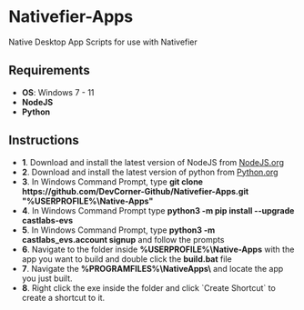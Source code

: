 <h1>Nativefier-Apps</h1>
<p>Native Desktop App Scripts for use with Nativefier</p>
<h2>Requirements</h2>
<ul>
<li><b>OS</b>: Windows 7 - 11</li>
<li><b>NodeJS</b></li>
<li><b>Python</b></li>
</ul>
<h2>Instructions</h2>
<ul>
<li><b>1</b>. Download and install the latest version of NodeJS from <a href="https://nodejs.org/">NodeJS.org</a></li>
<li><b>2</b>. Download and install the latest version of python from <a href="https://python.org/">Python.org</a></li>
<li><b>3</b>. In Windows Command Prompt, type <b>git clone https://github.com/DevCorner-Github/Nativefier-Apps.git "%USERPROFILE%\Native-Apps"</b>
<li><b>4</b>. In Windows Command Prompt type <b>python3 -m pip install --upgrade castlabs-evs</b></li>
<li><b>5</b>. In Windows Command Prompt, type <b>python3 -m castlabs_evs.account signup</b> and follow the prompts</li>
<li><b>6</b>. Navigate to the folder inside <b>%USERPROFILE%\Native-Apps</b> with the app you want to build and double click the <b>build.bat</b> file</li>
<li><b>7</b>. Navigate the <b>%PROGRAMFILES%\NativeApps\</b> and locate the app you just built.</li>
<li><b>8</b>. Right click the exe inside the folder and click `Create Shortcut` to create a shortcut to it.</li>
</ul>